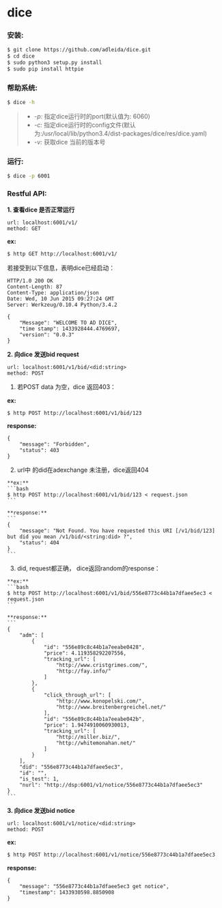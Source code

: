 dice
====

### 安装:
```bash
$ git clone https://github.com/adleida/dice.git
$ cd dice
$ sudo python3 setup.py install
$ sudo pip install httpie
```
### 帮助系统:
```bash
$ dice -h
```
>- *-p:* 指定dice运行时的port(默认值为: 6060)
>- *-c:* 指定dice运行时的config文件(默认为:/usr/local/lib/python3.4/dist-packages/dice/res/dice.yaml)
>- *-v:* 获取dice 当前的版本号

### 运行:
```bash
$ dice -p 6001
```

### Restful API:
**1. 查看dice 是否正常运行**
```
url: localhost:6001/v1/
method: GET
```
**ex:**
```bash
$ http GET http://localhost:6001/v1/
```
若接受到以下信息，表明dice已经启动：
```
HTTP/1.0 200 OK
Content-Length: 87
Content-Type: application/json
Date: Wed, 10 Jun 2015 09:27:24 GMT
Server: Werkzeug/0.10.4 Python/3.4.2

{
    "Message": "WELCOME TO AD DICE",
    "time stamp": 1433928444.4769697,
    "version": "0.0.3"
}
```

**2. 向dice 发送bid request**
  ```
  url: localhost:6001/v1/bid/<did:string>
  method: POST
  ```

  1. 若POST data 为空，dice 返回403：

  **ex:**
  ```bash
  $ http POST http://localhost:6001/v1/bid/123 
  ```
  **response:**
  ```
  {
      "message": "Forbidden",
      "status": 403
  }
```
  2. url中 的did在adexchange 未注册，dice返回404

    **ex:**
    ```bash
    $ http POST http://localhost:6001/v1/bid/123 < request.json
    ```

    **response:**
    ```
    {
        "message": "Not Found. You have requested this URI [/v1/bid/123] but did you mean /v1/bid/<string:did> ?",
        "status": 404
    }
    ```
  3. did, request都正确， dice返回random的response：

    **ex:**
    ```bash
    $ http POST http://localhost:6001/v1/bid/556e8773c44b1a7dfaee5ec3 < request.json
    ```

    **response:**
    ```
    {
        "adm": [
            {
                "id": "556e89c8c44b1a7eeabe0428",
                "price": 4.119358292207556,
                "tracking_url": [
                    "http://www.cristgrimes.com/",
                    "http://fay.info/"
                ]
            },
            {
                "click_through_url": [
                    "http://www.konopelski.com/",
                    "http://www.breitenbergreichel.net/"
                ],
                "id": "556e89c8c44b1a7eeabe042b",
                "price": 1.9474910060930013,
                "tracking_url": [
                    "http://miller.biz/",
                    "http://whitemonahan.net/"
                ]
            }
        ],
        "did": "556e8773c44b1a7dfaee5ec3",
        "id": "",
        "is_test": 1,
        "nurl": "http://dsp:6001/v1/notice/556e8773c44b1a7dfaee5ec3"
    }
    ```

**3. 向dice 发送bid notice**
  ```
  url: localhost:6001/v1/notice/<did:string>
  method: POST
  ```

  **ex:**
  ```bash
  $ http POST http://localhost:6001/v1/notice/556e8773c44b1a7dfaee5ec3
  ```

  **response:**
  ```
  {
      "message": "556e8773c44b1a7dfaee5ec3 get notice",
      "timestamp": 1433930598.8850908
  }
  ```
